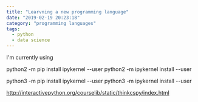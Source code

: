 ```yaml
---
title: "Learvning a new programming language"
date: "2019-02-19 20:23:18"
category: "programming languages"
tags:
  - python
  - data science
---
```


I'm currently using 

python2 -m pip install ipykernel --user
python2 -m ipykernel install --user

python3 -m pip install ipykernel --user
python3 -m ipykernel install --user

http://interactivepython.org/courselib/static/thinkcspy/index.html